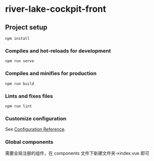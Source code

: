 # river-lake-cockpit-front

## Project setup
```
npm install
```

### Compiles and hot-reloads for development
```
npm run serve
```

### Compiles and minifies for production
```
npm run build
```

### Lints and fixes files
```
npm run lint
```

### Customize configuration
See [Configuration Reference](https://cli.vuejs.org/config/).

### Global components
需要全局注册的组件，在 components 文件下新建文件夹->index.vue 即可
